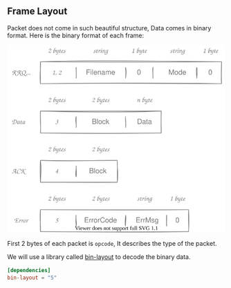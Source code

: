 ## Frame Layout

Packet does not come in such beautiful structure, Data comes in binary format. Here is the binary format of each frame:

![Data Format](./assets/data_format.svg)

First 2 bytes of each packet is `opcode`, It describes the type of the packet.

We will use a library called [bin-layout](https://github.com/nurmohammed840/bin-layout.rs) to decode the binary data.

```toml
[dependencies]
bin-layout = "5"
```
